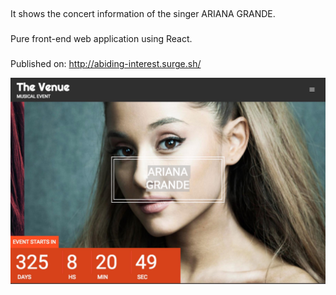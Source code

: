 ##
It shows the concert information of the singer ARIANA GRANDE.
###
Pure front-end web application using React.
###
Published on: http://abiding-interest.surge.sh/

![The Venue](http://github.com/cca2016/VenueMusic/raw/master/website.jpg)